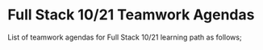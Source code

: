 # Full Stack 10/21 Teamwork Agendas

List of teamwork agendas for Full Stack 10/21  learning path as follows;

